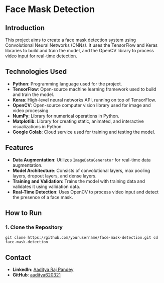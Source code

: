 # Face Mask Detection

## Introduction
This project aims to create a face mask detection system using Convolutional Neural Networks (CNNs). It uses the TensorFlow and Keras libraries to build and train the model, and the OpenCV library to process video input for real-time detection.

## Technologies Used
- **Python**: Programming language used for the project.
- **TensorFlow**: Open-source machine learning framework used to build and train the model.
- **Keras**: High-level neural networks API, running on top of TensorFlow.
- **OpenCV**: Open-source computer vision library used for image and video processing.
- **NumPy**: Library for numerical operations in Python.
- **Matplotlib**: Library for creating static, animated, and interactive visualizations in Python.
- **Google Colab**: Cloud service used for training and testing the model.

## Features
- **Data Augmentation**: Utilizes `ImageDataGenerator` for real-time data augmentation.
- **Model Architecture**: Consists of convolutional layers, max pooling layers, dropout layers, and dense layers.
- **Training and Validation**: Trains the model with training data and validates it using validation data.
- **Real-Time Detection**: Uses OpenCV to process video input and detect the presence of a face mask.

## How to Run

### 1. Clone the Repository
`git clone https://github.com/yourusername/face-mask-detection.git
cd face-mask-detection`

## Contact
- **LinkedIn**: [Aaditya Raj Pandey](https://www.linkedin.com/in/aaditya-raj-pandey-865288244/)
- **GitHub**: [aaditya620321](https://github.com/aaditya620321)
